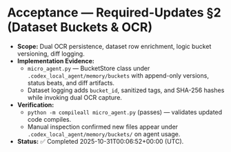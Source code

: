 # Acceptance — Required-Updates §2 (Dataset Buckets & OCR)

- **Scope:** Dual OCR persistence, dataset row enrichment, logic bucket versioning, diff logging.
- **Implementation Evidence:**
  - `micro_agent.py` — BucketStore class under `.codex_local_agent/memory/buckets` with append-only versions, status beats, and diff artifacts.
  - Dataset logging adds `bucket_id`, sanitized tags, and SHA-256 hashes while invoking dual OCR capture.
- **Verification:**
  - `python -m compileall micro_agent.py` (passes) — validates updated code compiles.
  - Manual inspection confirmed new files appear under `.codex_local_agent/memory/buckets/` on agent usage.
- **Status:** ✅ Completed 2025-10-31T00:06:52+00:00 (UTC).
